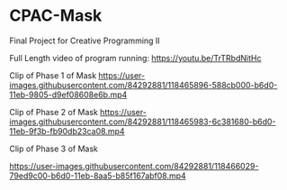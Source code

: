# CPAC-Mask
Final Project for Creative Programming II 

Full Length video of program running: https://youtu.be/TrTRbdNitHc

Clip of Phase 1 of Mask 
https://user-images.githubusercontent.com/84292881/118465896-588cb000-b6d0-11eb-9805-d9ef08608e6b.mp4

Clip of Phase 2 of Mask 
https://user-images.githubusercontent.com/84292881/118465983-6c381680-b6d0-11eb-9f3b-fb90db23ca08.mp4

Clip of Phase 3 of Mask

https://user-images.githubusercontent.com/84292881/118466029-79ed9c00-b6d0-11eb-8aa5-b85f167abf08.mp4



